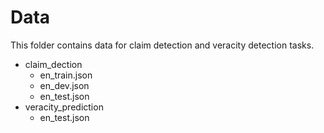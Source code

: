 # Data

This folder contains data for claim detection and veracity detection tasks.

* claim_dection
  - en_train.json
  - en_dev.json
  - en_test.json
* veracity_prediction
  - en_test.json
